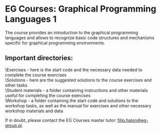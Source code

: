# EG Courses: Graphical Programming Languages 1

The course provides an introduction to the graphical programming languages and allows to recognize basic code structures and mechanisms specific for graphical programming environments.

## Important directories:<br />
\Exercises - here is the start code and the necessary data needed to complete the course exercises<br />
\Solutions - here are the suggested solutions to the course exercises and other tasks<br />
\Student materials - a folder containing instructions and other materials useful for completing the course exercises<br />
\Workshop - a folder containing the start code and solutions to the workshop tasks, as well as the manual for exercises and other necessary workshop materials and data<br />

If in doubt, please contact the EG Courses master tutor: filip.halon@eg-group.pl.
